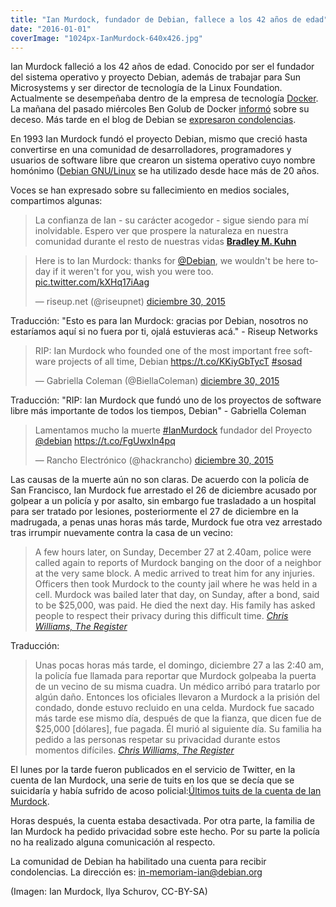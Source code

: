 ```yaml
---
title: "Ian Murdock, fundador de Debian, fallece a los 42 años de edad"
date: "2016-01-01"
coverImage: "1024px-IanMurdock-640x426.jpg"
---
```


Ian Murdock falleció a los 42 años de edad. Conocido por ser el fundador del sistema operativo y proyecto Debian, además de trabajar para Sun Microsystems y ser director de tecnología de la Linux Foundation. Actualmente se desempeñaba dentro de la empresa de tecnología [Docker](https://www.docker.com/). La mañana del pasado miércoles Ben Golub de Docker [informó](http://blog.docker.com/2015/12/ian-murdock/) sobre su deceso. Más tarde en el blog de Debian se [expresaron condolencias](https://bits.debian.org/2015/12/mourning-ian-murdock.html).

En 1993 Ian Murdock fundó el proyecto Debian, mismo que creció hasta convertirse en una comunidad de desarrolladores, programadores y usuarios de software libre que crearon un sistema operativo cuyo nombre homónimo ([Debian GNU/Linux](https://www.debian.org/index.es.html) se ha utilizado desde hace más de 20 años.

Voces se han expresado sobre su fallecimiento en medios sociales, compartimos algunas:

> La confianza de Ian - su carácter acogedor - sigue siendo para mí inolvidable. Espero ver que prospere la naturaleza en nuestra comunidad durante el resto de nuestras vidas [**Bradley M. Kuhn**](https://sfconservancy.org/blog/2015/dec/30/requiem-ian-murdock/)

<blockquote class="twitter-tweet" lang="es"><p lang="en" dir="ltr">Here is to Ian Murdock: thanks for <a href="https://twitter.com/debian">@Debian</a>, we wouldn't be here today if it weren't for you, wish you were too. <a href="https://t.co/kXHq17iAag">pic.twitter.com/kXHq17iAag</a></p>— riseup.net (@riseupnet) <a href="https://twitter.com/riseupnet/status/682276417757908996">diciembre 30, 2015</a></blockquote>

<script async src="//platform.twitter.com/widgets.js" charset="utf-8"></script>

Traducción: "Esto es para Ian Murdock: gracias por Debian, nosotros no estaríamos aquí si no fuera por ti, ojalá estuvieras acá." - Riseup Networks

<blockquote class="twitter-tweet" lang="es"><p lang="en" dir="ltr">RIP: Ian Murdock who founded one of the most important free software projects of all time, Debian <a href="https://t.co/KKiyGbTycT">https://t.co/KKiyGbTycT</a> <a href="https://twitter.com/hashtag/sosad?src=hash">#sosad</a></p>— Gabriella Coleman (@BiellaColeman) <a href="https://twitter.com/BiellaColeman/status/682274190553001984">diciembre 30, 2015</a></blockquote>

<script async src="//platform.twitter.com/widgets.js" charset="utf-8"></script>

Traducción: "RIP: Ian Murdock que fundó uno de los proyectos de software libre más importante de todos los tiempos, Debian" - Gabriella Coleman

<blockquote class="twitter-tweet" lang="es"><p lang="es" dir="ltr">Lamentamos mucho la muerte <a href="https://twitter.com/hashtag/IanMurdock?src=hash">#IanMurdock</a> fundador del Proyecto <a href="https://twitter.com/debian">@debian</a> <a href="https://t.co/FgUwxIn4pq">https://t.co/FgUwxIn4pq</a></p>— Rancho Electrónico (@hackrancho) <a href="https://twitter.com/hackrancho/status/682342352619307009">diciembre 30, 2015</a></blockquote>

<script async src="//platform.twitter.com/widgets.js" charset="utf-8"></script>

Las causas de la muerte aún no son claras. De acuerdo con la policía de San Francisco, Ian Murdock fue arrestado el 26 de diciembre acusado por golpear a un policía y por asalto, sin embargo fue trasladado a un hospital para ser tratado por lesiones, posteriormente el 27 de diciembre en la madrugada, a penas unas horas más tarde, Murdock fue otra vez arrestado tras irrumpir nuevamente contra la casa de un vecino:

> A few hours later, on Sunday, December 27 at 2.40am, police were called again to reports of Murdock banging on the door of a neighbor at the very same block. A medic arrived to treat him for any injuries. Officers then took Murdock to the county jail where he was held in a cell. Murdock was bailed later that day, on Sunday, after a bond, said to be $25,000, was paid. He died the next day. His family has asked people to respect their privacy during this difficult time. [_Chris Williams, The Register_](http://www.theregister.co.uk/2015/12/30/ian_murdock_debian_founder/)

Traducción:

> Unas pocas horas más tarde, el domingo, diciembre 27 a las 2:40 am, la policía fue llamada para reportar que Murdock golpeaba la puerta de un vecino de su misma cuadra. Un médico arribó para tratarlo por algún daño. Entonces los oficiales llevaron a Murdock a la prisión del condado, donde estuvo recluido en una celda. Murdock fue sacado más tarde ese mismo día, después de que la fianza, que dicen fue de $25,000 \[dólares\], fue pagada. Él murió al siguiente día. Su familia ha pedido a las personas respetar su privacidad durante estos momentos difíciles. [_Chris Williams, The Register_](http://www.theregister.co.uk/2015/12/30/ian_murdock_debian_founder/)

El lunes por la tarde fueron publicados en el servicio de Twitter, en la cuenta de Ian Murdock, una serie de tuits en los que se decía que se suicidaría y había sufrido de acoso policial:[Últimos tuits de la cuenta de Ian Murdock](https://regmedia.co.uk/2015/1/30/ian_murdock_twitter.jpg).

Horas después, la cuenta estaba desactivada. Por otra parte, la familia de Ian Murdock ha pedido privacidad sobre este hecho. Por su parte la policía no ha realizado alguna comunicación al respecto.

La comunidad de Debian ha habilitado una cuenta para recibir condolencias. La dirección es: in-memoriam-ian@debian.org

(Imagen: Ian Murdock, Ilya Schurov, CC-BY-SA)
